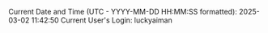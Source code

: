 Current Date and Time (UTC - YYYY-MM-DD HH:MM:SS formatted): 2025-03-02 11:42:50
Current User's Login: luckyaiman
